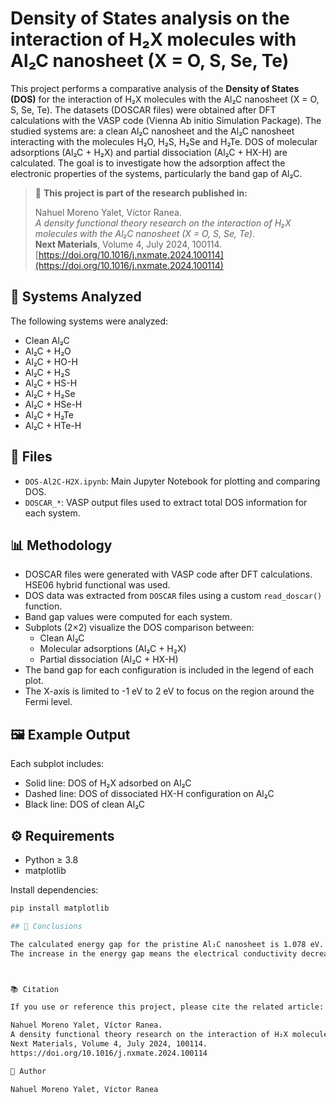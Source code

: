 # Density of States analysis on the interaction of H₂X molecules with Al₂C nanosheet (X = O, S, Se, Te)

This project performs a comparative analysis of the **Density of States (DOS)** for the interaction of H₂X molecules with the Al₂C nanosheet (X = O, S, Se, Te).
The datasets (DOSCAR files) were obtained after DFT calculations with the VASP code (Vienna Ab initio Simulation Package).
The studied systems are: a clean Al₂C nanosheet and the Al₂C nanosheet interacting with the molecules H₂O, H₂S, H₂Se and H₂Te.
DOS of molecular adsorptions (Al₂C + H₂X) and partial dissociation (Al₂C + HX-H) are calculated. 
The goal is to investigate how the adsorption affect the electronic properties of the systems, particularly the band gap of Al₂C.

> 🧪 **This project is part of the research published in:**
>
> Nahuel Moreno Yalet, Víctor Ranea.  
> _A density functional theory research on the interaction of H₂X molecules with the Al₂C nanosheet (X = O, S, Se, Te)_.  
> **Next Materials**, Volume 4, July 2024, 100114.  
> [https://doi.org/10.1016/j.nxmate.2024.100114](https://doi.org/10.1016/j.nxmate.2024.100114)

## 🔬 Systems Analyzed

The following systems were analyzed:

- Clean Al₂C
- Al₂C + H₂O
- Al₂C + HO-H
- Al₂C + H₂S
- Al₂C + HS-H
- Al₂C + H₂Se
- Al₂C + HSe-H 
- Al₂C + H₂Te
- Al₂C + HTe-H 

## 📁 Files

- `DOS-Al2C-H2X.ipynb`: Main Jupyter Notebook for plotting and comparing DOS.
- `DOSCAR_*`: VASP output files used to extract total DOS information for each system.

## 📊 Methodology
- DOSCAR files were generated with VASP code after DFT calculations. HSE06 hybrid functional was used. 
- DOS data was extracted from `DOSCAR` files using a custom `read_doscar()` function.
- Band gap values were computed for each system.
- Subplots (2×2) visualize the DOS comparison between:
  - Clean Al₂C 
  - Molecular adsorptions (Al₂C + H₂X)
  - Partial dissociation (Al₂C + HX-H)
- The band gap for each configuration is included in the legend of each plot.
- The X-axis is limited to -1 eV to 2 eV to focus on the region around the Fermi level.

## 🖼️ Example Output

Each subplot includes:
- Solid line: DOS of H₂X adsorbed on Al₂C
- Dashed line: DOS of dissociated HX-H configuration on Al₂C 
- Black line: DOS of clean Al₂C


## ⚙️ Requirements

- Python ≥ 3.8
- matplotlib

Install dependencies:

```bash
pip install matplotlib

## 🧠 Conclusions

The calculated energy gap for the pristine Al₂C nanosheet is 1.078 eV. However, it increases significantly to 1.371, 1.338, 1.379 and 1.416 eV for molecular adsorption (H₂O, H₂S, H₂Se and H₂Te, respectively) and to 1.209, 1.363, 1.370 and 1.388 eV for partial dissociative adsorption.
The increase in the energy gap means the electrical conductivity decreases. Because the conductivity can be measure by sensors, these results could be considered as an indication that the Al₂C nanosheet has a potential use as a sensor for these molecules in molecular or dissociated state. However, experiments and experimental results are needed in order to reach definitive conclusions.



📚 Citation

If you use or reference this project, please cite the related article:

Nahuel Moreno Yalet, Víctor Ranea.
A density functional theory research on the interaction of H₂X molecules with the Al₂C nanosheet (X = O, S, Se, Te).
Next Materials, Volume 4, July 2024, 100114.
https://doi.org/10.1016/j.nxmate.2024.100114

👤 Author

Nahuel Moreno Yalet, Víctor Ranea 

